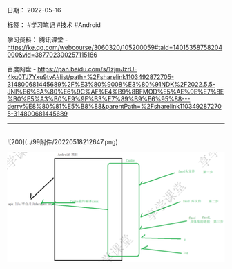 日期： 2022-05-16

标签： #学习笔记 #技术 #Android 

学习资料： 
腾讯课堂 - https://ke.qq.com/webcourse/3060320/105200059#taid=14015358758204000&vid=387702300257115186

百度网盘 - https://pan.baidu.com/s/1zjmJzrU-4kq0TJ7Yxu9tvA#list/path=%2Fsharelink1103492872705-314800681445689%2F%E3%80%9008%E3%80%91NDK%2F2022.5.5-JNI%E6%8A%80%E6%9C%AF%E4%B9%8BFMOD%E5%AE%9E%E7%8E%B0%E5%A3%B0%E9%9F%B3%E7%89%B9%E6%95%88---derry%E8%80%81%E5%B8%88&parentPath=%2Fsharelink1103492872705-314800681445689

---
<br>
![200](../99附件/20220518212647.png)


![650](../99附件/20220518212016.png)
